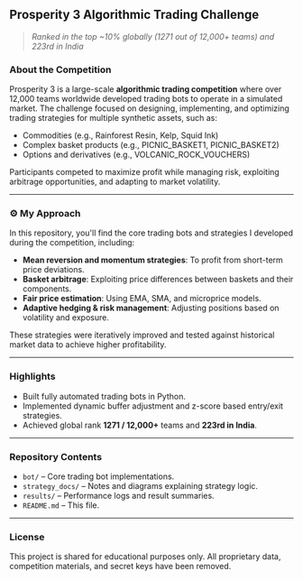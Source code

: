 ##  Prosperity 3 Algorithmic Trading Challenge

> *Ranked in the top \~10% globally (1271 out of 12,000+ teams) and 223rd in India*

### About the Competition

Prosperity 3 is a large-scale **algorithmic trading competition** where over 12,000 teams worldwide developed trading bots to operate in a simulated market.
The challenge focused on designing, implementing, and optimizing trading strategies for multiple synthetic assets, such as:

* Commodities (e.g., Rainforest Resin, Kelp, Squid Ink)
* Complex basket products (e.g., PICNIC\_BASKET1, PICNIC\_BASKET2)
* Options and derivatives (e.g., VOLCANIC\_ROCK\_VOUCHERS)

Participants competed to maximize profit while managing risk, exploiting arbitrage opportunities, and adapting to market volatility.

---

### ⚙ My Approach

In this repository, you'll find the core trading bots and strategies I developed during the competition, including:

*  **Mean reversion and momentum strategies**: To profit from short-term price deviations.
*  **Basket arbitrage**: Exploiting price differences between baskets and their components.
*  **Fair price estimation**: Using EMA, SMA, and microprice models.
*  **Adaptive hedging & risk management**: Adjusting positions based on volatility and exposure.

These strategies were iteratively improved and tested against historical market data to achieve higher profitability.

---

###  Highlights

*  Built fully automated trading bots in Python.
*  Implemented dynamic buffer adjustment and z-score based entry/exit strategies.
*  Achieved global rank **1271 / 12,000+** teams and **223rd in India**.

---

###  Repository Contents

* `bot/` – Core trading bot implementations.
* `strategy_docs/` – Notes and diagrams explaining strategy logic.
* `results/` – Performance logs and result summaries.
* `README.md` – This file.

---

###  License

This project is shared for educational purposes only.
All proprietary data, competition materials, and secret keys have been removed.
